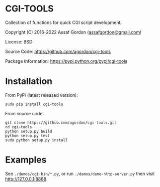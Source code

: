 CGI-TOOLS
=========

Collection of functions for quick CGI script development.

Copyright (C) 2016-2022 Assaf Gordon (assafgordon@gmail.com)

License: BSD

Source Code: https://github.com/agordon/cgi-tools

Package Information: https://pypi.python.org/pypi/cgi-tools

Installation
============

From PyPi (latest released version):

    sudo pip install cgi-tools

From source code:

    git clone https://github.com/agordon/cgi-tools.git
    cd cgi-tools
    python setup.py build
    python setup.py test
    sudo python setup.py install


Examples
========

See `./demos/cgi-bin/*.py`,
or run `./demos/demo-http-server.py` then visit http://127.0.0.1:8888.
